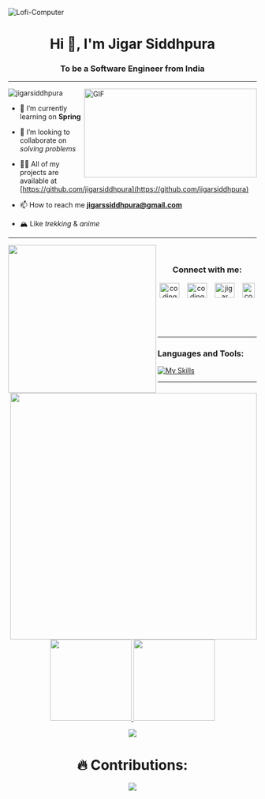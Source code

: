 
![Lofi-Computer](https://github.com/jigarsiddhpura/jigarsiddhpura/assets/95428432/fb83e4b4-7c9f-4eb9-91a2-5daa9a4aff17)


<h1 align="center">Hi 👋, I'm Jigar Siddhpura</h1>
<h3 align="center">To be a Software Engineer from India </h3>

<hr />

<img alt="GIF" align="right" height="180" width="350" src="https://64.media.tumblr.com/c77b1dc41744f8ba52e3454083ed6939/tumblr_puzd03ZuDY1t1yvcko1_540.gif">

<p align="left"> <img src="https://komarev.com/ghpvc/?username=jigarsiddhpura&label=Profile%20views&color=0e75b6&style=flat" alt="jigarsiddhpura" /> 

<!-- <img src="https://user-images.githubusercontent.com/74038190/221352989-518609ab-b4d1-459e-929f-a08cd2bd9b3c.gif" width="400"  align="right"> -->

- 🌱 I’m currently learning on **Spring**

- 👯 I’m looking to collaborate on _solving problems_

- 👨‍💻 All of my projects are available at [https://github.com/jigarsiddhpura](https://github.com/jigarsiddhpura)

- 📫 How to reach me **jigarssiddhpura@gmail.com**

- 🏔️ Like _trekking_ & _anime_

</p>

<hr />

<!-- <img alt="GIF" height="200" align="left" src="https://c.tenor.com/XrQe1tqGe6MAAAAC/hx-h-hunter-x-hunter.gif"> -->
<img src="https://github.com/Anmol-Baranwal/Cool-GIFs-For-GitHub/assets/74038190/4aba8602-6a81-4772-af1f-f593ee6c389f" width="300" align="left">

<div align="center">
<br />
<h3>Connect with me:</h3>
<p>
<a href="https://twitter.com/laughingzoro/" target="blank"><img align="center" src="https://raw.githubusercontent.com/rahuldkjain/github-profile-readme-generator/master/src/images/icons/Social/twitter.svg" alt="codingmickey" height="30" width="40" /></a>&nbsp;&nbsp;&nbsp;
<a href="https://instagram.com/jigar.siddhpura/" target="blank"><img align="center" src="https://raw.githubusercontent.com/rahuldkjain/github-profile-readme-generator/master/src/images/icons/Social/instagram.svg" alt="codingmickey" height="30" width="40" /></a>&nbsp;&nbsp;&nbsp;
<a href="https://www.linkedin.com/in/jigar-siddhpura/" target="blank"><img align="center" src="https://raw.githubusercontent.com/rahuldkjain/github-profile-readme-generator/master/src/images/icons/Social/linked-in-alt.svg" alt="jigar siddhpura" height="30" width="40" /></a>&nbsp;&nbsp;&nbsp;
<a href="https://leetcode.com/jigarsiddhpura" target="blank"><img align="center" src="https://upload.wikimedia.org/wikipedia/commons/thumb/a/ab/LeetCode_logo_white_no_text.svg/867px-LeetCode_logo_white_no_text.svg.png" alt="codingmickey" height="30" width="25" /></a>
</p>
</div>

<br /><br /><br />
<hr />



<h3 align="left">Languages and Tools:</h3>

<img src="https://user-images.githubusercontent.com/74038190/225813708-98b745f2-7d22-48cf-9150-083f1b00d6c9.gif" width="500" align="right" >

[![My Skills](https://skillicons.dev/icons?i=aws,jenkins,terraform,java,spring,next,react,tailwind,redux,ts,css,postgresql,mysql,materialui,docker,py,bootstrap,git,firebase,tensorflow,anaconda,sqlite,flask,fastapi,linux&perline=5)](https://skillicons.dev)

<hr />

<p align="center">
  <a href="https://github.com/jigarsiddhpura/github-readme-stats">
    <img src="https://github-readme-stats.vercel.app/api?username=jigarsiddhpura&show_icons=true&bg_color=0d1117&text_color=40cfcd&border_color=444" height="165">
  </a>
  <a href="https://github.com/jigarsiddhpura/github-readme-stats">
    <img src="https://github-readme-stats.vercel.app/api/top-langs/?username=jigarsiddhpura&layout=compact&bg_color=0d1117&text_color=40cfcd&border_color=444"  height="165">
  </a>
<div align="center">
  <img src="https://github-profile-trophy.vercel.app/?username=jigarsiddhpura&column=6&theme=onedark" align="center"/>
</div>

<h1 align="center"> 🔥 Contributions: </h1>
<p align="center">
 <a href="https://git.io/streak-stats" align="middle">
    <img src="http://github-readme-streak-stats.herokuapp.com?user=jigarsiddhpura&theme=react&background=0d1117&border=666">
  </a>
  <br>
</p>
